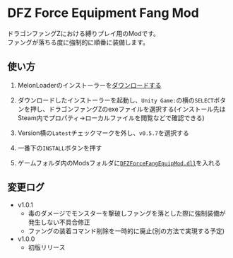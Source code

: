 # DFZ Force Equipment Fang Mod
ドラゴンファングZにおける縛りプレイ用のModです。  
ファングが落ちる度に強制的に順番に装備します。  

## 使い方
1. MelonLoaderのインストーラーを[ダウンロードする](https://github.com/LavaGang/MelonLoader.Installer/releases/latest/download/MelonLoader.Installer.exe)

2. ダウンロードしたインストーラーを起動し、`Unity Game:`の横の`SELECT`ボタンを押し、ドラゴンファングZのexeファイルを選択する(インストール先はSteam内でプロパティ→ローカルファイルを閲覧などで確認できる)

3. Version横の`Latest`チェックマークを外し、`v0.5.7`を選択する

4. 一番下の`INSTALL`ボタンを押す

5. ゲームフォルダ内のModsフォルダに[`DFZForceFangEquipMod.dll`](https://github.com/yagamuu/speedrun/blob/master/DragonFangZ/Mod/DFZForceFangEquipMod/DFZForceFangEquipMod.dll)を入れる

## 変更ログ
- v1.0.1
  - 毒のダメージでモンスターを撃破しファングを落とした際に強制装備が発生しない不具合修正
  - ファングの装着コマンド削除を一時的に廃止(別の方法で実現する予定)
- v1.0.0
  - 初版リリース